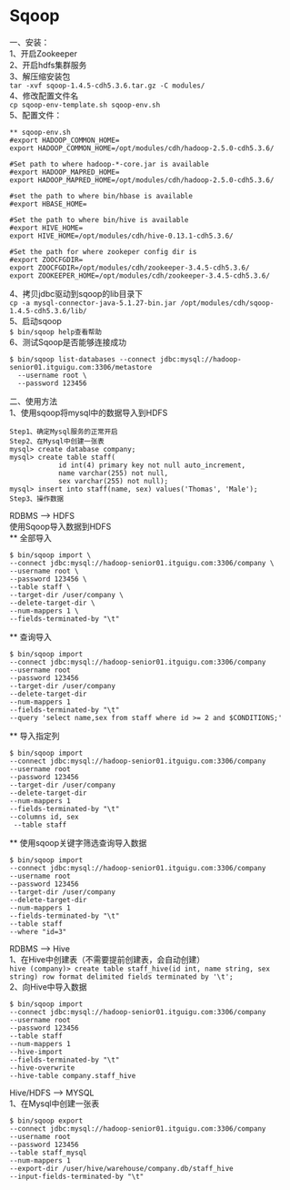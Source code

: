 Sqoop  
=====  
一、安装：  
1、开启Zookeeper  
2、开启hdfs集群服务  
3、解压缩安装包  
``` tar -xvf sqoop-1.4.5-cdh5.3.6.tar.gz -C modules/ ```  
4、修改配置文件名  
``` cp sqoop-env-template.sh sqoop-env.sh ```  
5、配置文件：  
```
** sqoop-env.sh
#export HADOOP_COMMON_HOME=
export HADOOP_COMMON_HOME=/opt/modules/cdh/hadoop-2.5.0-cdh5.3.6/

#Set path to where hadoop-*-core.jar is available
#export HADOOP_MAPRED_HOME=
export HADOOP_MAPRED_HOME=/opt/modules/cdh/hadoop-2.5.0-cdh5.3.6/

#set the path to where bin/hbase is available
#export HBASE_HOME=

#Set the path to where bin/hive is available
#export HIVE_HOME=
export HIVE_HOME=/opt/modules/cdh/hive-0.13.1-cdh5.3.6/

#Set the path for where zookeper config dir is
#export ZOOCFGDIR=
export ZOOCFGDIR=/opt/modules/cdh/zookeeper-3.4.5-cdh5.3.6/
export ZOOKEEPER_HOME=/opt/modules/cdh/zookeeper-3.4.5-cdh5.3.6/
```  
4、拷贝jdbc驱动到sqoop的lib目录下  
``` cp -a mysql-connector-java-5.1.27-bin.jar /opt/modules/cdh/sqoop-1.4.5-cdh5.3.6/lib/ ```  
5、启动sqoop  
``` $ bin/sqoop help查看帮助 ```  
6、测试Sqoop是否能够连接成功  
```
$ bin/sqoop list-databases --connect jdbc:mysql://hadoop-senior01.itguigu.com:3306/metastore 
  --username root \
  --password 123456
```




二、使用方法  
1、使用sqoop将mysql中的数据导入到HDFS  
```
Step1、确定Mysql服务的正常开启
Step2、在Mysql中创建一张表
mysql> create database company;
mysql> create table staff(
			id int(4) primary key not null auto_increment, 
			name varchar(255) not null, 
			sex varchar(255) not null);
mysql> insert into staff(name, sex) values('Thomas', 'Male');  
Step3、操作数据
```  

RDBMS --> HDFS  
使用Sqoop导入数据到HDFS  
** 全部导入  
```
$ bin/sqoop import \
--connect jdbc:mysql://hadoop-senior01.itguigu.com:3306/company \
--username root \
--password 123456 \
--table staff \
--target-dir /user/company \
--delete-target-dir \
--num-mappers 1 \
--fields-terminated-by "\t"
```  
** 查询导入  
```
$ bin/sqoop import 
--connect jdbc:mysql://hadoop-senior01.itguigu.com:3306/company 
--username root 
--password 123456 
--target-dir /user/company 
--delete-target-dir 
--num-mappers 1 
--fields-terminated-by "\t" 
--query 'select name,sex from staff where id >= 2 and $CONDITIONS;'
```  
** 导入指定列  
```
$ bin/sqoop import 
--connect jdbc:mysql://hadoop-senior01.itguigu.com:3306/company 
--username root 
--password 123456 
--target-dir /user/company 
--delete-target-dir 
--num-mappers 1 
--fields-terminated-by "\t"
--columns id, sex
 --table staff
 ```  

** 使用sqoop关键字筛选查询导入数据  
```
$ bin/sqoop import 
--connect jdbc:mysql://hadoop-senior01.itguigu.com:3306/company 
--username root 
--password 123456 
--target-dir /user/company 
--delete-target-dir 
--num-mappers 1 
--fields-terminated-by "\t"
--table staff
--where "id=3"
```  

RDBMS --> Hive  
1、在Hive中创建表（不需要提前创建表，会自动创建）  
``` hive (company)> create table staff_hive(id int, name string, sex string) row format delimited fields terminated by '\t'; ```  
2、向Hive中导入数据  
```
$ bin/sqoop import 
--connect jdbc:mysql://hadoop-senior01.itguigu.com:3306/company 
--username root 
--password 123456 
--table staff 
--num-mappers 1 
--hive-import 
--fields-terminated-by "\t" 
--hive-overwrite 
--hive-table company.staff_hive
```  

Hive/HDFS --> MYSQL  
1、在Mysql中创建一张表  
```
$ bin/sqoop export 
--connect jdbc:mysql://hadoop-senior01.itguigu.com:3306/company 
--username root 
--password 123456
--table staff_mysql
--num-mappers 1 
--export-dir /user/hive/warehouse/company.db/staff_hive
--input-fields-terminated-by "\t" 
```  
